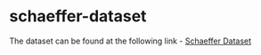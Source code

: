 # schaeffer-dataset

The dataset can be found at the following link - 
<a href="https://huggingface.co/datasets/dbschaeffer/schaeffer_thesis_corrected" target="_blank">Schaeffer Dataset</a>

